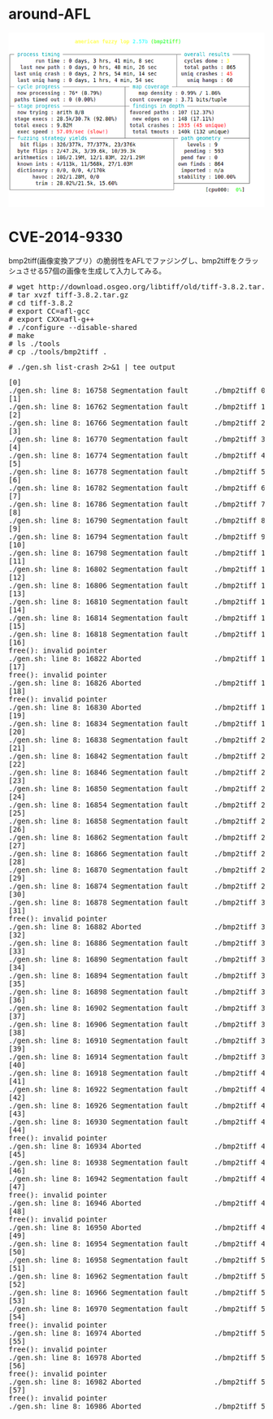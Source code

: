 # around-AFL

<img src="afl.png">

# CVE-2014-9330

bmp2tiff(画像変換アプリ）の脆弱性をAFLでファジングし、bmp2tiffをクラッシュさせる57個の画像を生成して入力してみる。

<pre>
# wget http://download.osgeo.org/libtiff/old/tiff-3.8.2.tar.gz
# tar xvzf tiff-3.8.2.tar.gz
# cd tiff-3.8.2
# export CC=afl-gcc
# export CXX=afl-g++
# ./configure --disable-shared
# make
# ls ./tools
# cp ./tools/bmp2tiff .
</pre>

<pre>
# ./gen.sh list-crash 2>&1 | tee output
</pre>

<pre>
[0]
./gen.sh: line 8: 16758 Segmentation fault      ./bmp2tiff 0.bmp out.tiff
[1]
./gen.sh: line 8: 16762 Segmentation fault      ./bmp2tiff 1.bmp out.tiff
[2]
./gen.sh: line 8: 16766 Segmentation fault      ./bmp2tiff 2.bmp out.tiff
[3]
./gen.sh: line 8: 16770 Segmentation fault      ./bmp2tiff 3.bmp out.tiff
[4]
./gen.sh: line 8: 16774 Segmentation fault      ./bmp2tiff 4.bmp out.tiff
[5]
./gen.sh: line 8: 16778 Segmentation fault      ./bmp2tiff 5.bmp out.tiff
[6]
./gen.sh: line 8: 16782 Segmentation fault      ./bmp2tiff 6.bmp out.tiff
[7]
./gen.sh: line 8: 16786 Segmentation fault      ./bmp2tiff 7.bmp out.tiff
[8]
./gen.sh: line 8: 16790 Segmentation fault      ./bmp2tiff 8.bmp out.tiff
[9]
./gen.sh: line 8: 16794 Segmentation fault      ./bmp2tiff 9.bmp out.tiff
[10]
./gen.sh: line 8: 16798 Segmentation fault      ./bmp2tiff 10.bmp out.tiff
[11]
./gen.sh: line 8: 16802 Segmentation fault      ./bmp2tiff 11.bmp out.tiff
[12]
./gen.sh: line 8: 16806 Segmentation fault      ./bmp2tiff 12.bmp out.tiff
[13]
./gen.sh: line 8: 16810 Segmentation fault      ./bmp2tiff 13.bmp out.tiff
[14]
./gen.sh: line 8: 16814 Segmentation fault      ./bmp2tiff 14.bmp out.tiff
[15]
./gen.sh: line 8: 16818 Segmentation fault      ./bmp2tiff 15.bmp out.tiff
[16]
free(): invalid pointer
./gen.sh: line 8: 16822 Aborted                 ./bmp2tiff 16.bmp out.tiff
[17]
free(): invalid pointer
./gen.sh: line 8: 16826 Aborted                 ./bmp2tiff 17.bmp out.tiff
[18]
free(): invalid pointer
./gen.sh: line 8: 16830 Aborted                 ./bmp2tiff 18.bmp out.tiff
[19]
./gen.sh: line 8: 16834 Segmentation fault      ./bmp2tiff 19.bmp out.tiff
[20]
./gen.sh: line 8: 16838 Segmentation fault      ./bmp2tiff 20.bmp out.tiff
[21]
./gen.sh: line 8: 16842 Segmentation fault      ./bmp2tiff 21.bmp out.tiff
[22]
./gen.sh: line 8: 16846 Segmentation fault      ./bmp2tiff 22.bmp out.tiff
[23]
./gen.sh: line 8: 16850 Segmentation fault      ./bmp2tiff 23.bmp out.tiff
[24]
./gen.sh: line 8: 16854 Segmentation fault      ./bmp2tiff 24.bmp out.tiff
[25]
./gen.sh: line 8: 16858 Segmentation fault      ./bmp2tiff 25.bmp out.tiff
[26]
./gen.sh: line 8: 16862 Segmentation fault      ./bmp2tiff 26.bmp out.tiff
[27]
./gen.sh: line 8: 16866 Segmentation fault      ./bmp2tiff 27.bmp out.tiff
[28]
./gen.sh: line 8: 16870 Segmentation fault      ./bmp2tiff 28.bmp out.tiff
[29]
./gen.sh: line 8: 16874 Segmentation fault      ./bmp2tiff 29.bmp out.tiff
[30]
./gen.sh: line 8: 16878 Segmentation fault      ./bmp2tiff 30.bmp out.tiff
[31]
free(): invalid pointer
./gen.sh: line 8: 16882 Aborted                 ./bmp2tiff 31.bmp out.tiff
[32]
./gen.sh: line 8: 16886 Segmentation fault      ./bmp2tiff 32.bmp out.tiff
[33]
./gen.sh: line 8: 16890 Segmentation fault      ./bmp2tiff 33.bmp out.tiff
[34]
./gen.sh: line 8: 16894 Segmentation fault      ./bmp2tiff 34.bmp out.tiff
[35]
./gen.sh: line 8: 16898 Segmentation fault      ./bmp2tiff 35.bmp out.tiff
[36]
./gen.sh: line 8: 16902 Segmentation fault      ./bmp2tiff 36.bmp out.tiff
[37]
./gen.sh: line 8: 16906 Segmentation fault      ./bmp2tiff 37.bmp out.tiff
[38]
./gen.sh: line 8: 16910 Segmentation fault      ./bmp2tiff 38.bmp out.tiff
[39]
./gen.sh: line 8: 16914 Segmentation fault      ./bmp2tiff 39.bmp out.tiff
[40]
./gen.sh: line 8: 16918 Segmentation fault      ./bmp2tiff 40.bmp out.tiff
[41]
./gen.sh: line 8: 16922 Segmentation fault      ./bmp2tiff 41.bmp out.tiff
[42]
./gen.sh: line 8: 16926 Segmentation fault      ./bmp2tiff 42.bmp out.tiff
[43]
./gen.sh: line 8: 16930 Segmentation fault      ./bmp2tiff 43.bmp out.tiff
[44]
free(): invalid pointer
./gen.sh: line 8: 16934 Aborted                 ./bmp2tiff 44.bmp out.tiff
[45]
./gen.sh: line 8: 16938 Segmentation fault      ./bmp2tiff 45.bmp out.tiff
[46]
./gen.sh: line 8: 16942 Segmentation fault      ./bmp2tiff 46.bmp out.tiff
[47]
free(): invalid pointer
./gen.sh: line 8: 16946 Aborted                 ./bmp2tiff 47.bmp out.tiff
[48]
free(): invalid pointer
./gen.sh: line 8: 16950 Aborted                 ./bmp2tiff 48.bmp out.tiff
[49]
./gen.sh: line 8: 16954 Segmentation fault      ./bmp2tiff 49.bmp out.tiff
[50]
./gen.sh: line 8: 16958 Segmentation fault      ./bmp2tiff 50.bmp out.tiff
[51]
./gen.sh: line 8: 16962 Segmentation fault      ./bmp2tiff 51.bmp out.tiff
[52]
./gen.sh: line 8: 16966 Segmentation fault      ./bmp2tiff 52.bmp out.tiff
[53]
./gen.sh: line 8: 16970 Segmentation fault      ./bmp2tiff 53.bmp out.tiff
[54]
free(): invalid pointer
./gen.sh: line 8: 16974 Aborted                 ./bmp2tiff 54.bmp out.tiff
[55]
free(): invalid pointer
./gen.sh: line 8: 16978 Aborted                 ./bmp2tiff 55.bmp out.tiff
[56]
free(): invalid pointer
./gen.sh: line 8: 16982 Aborted                 ./bmp2tiff 56.bmp out.tiff
[57]
free(): invalid pointer
./gen.sh: line 8: 16986 Aborted                 ./bmp2tiff 57.bmp out.tiff

</pre>
